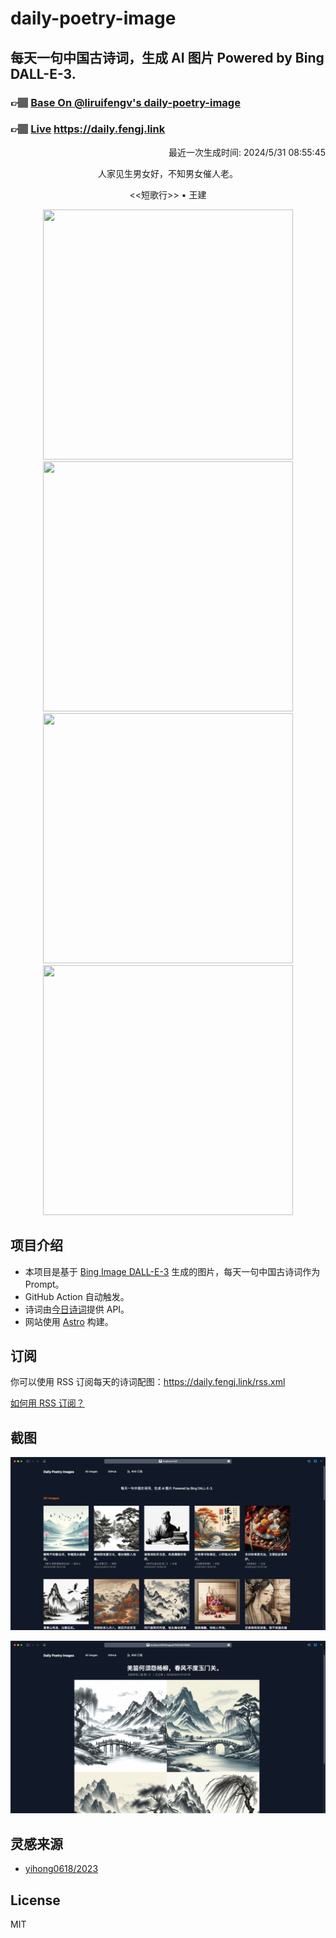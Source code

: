 
# daily-poetry-image

## 每天一句中国古诗词，生成 AI 图片 Powered by Bing DALL-E-3.

### 👉🏽 [Base On @liruifengv's daily-poetry-image](https://github.com/liruifengv/daily-poetry-image)

### 👉🏽 [Live](https://daily.fengj.link) https://daily.fengj.link

<p align="right">
  最近一次生成时间: 2024/5/31 08:55:45
</p>
<p align="center">
人家见生男女好，不知男女催人老。
</p>
<p align="center">
<<短歌行>> • 王建
</p>
<p align="center">
<img src="https://tse1.mm.bing.net/th/id/OIG3.aUM0I0ijBkW4MNYycB52" height="400" width="400" />
<img src="https://tse4.mm.bing.net/th/id/OIG3.4NzIwTLnvpMDBeXwMav6" height="400" width="400" />
<img src="https://tse2.mm.bing.net/th/id/OIG3.JvrzMnRU_KP7uieM_HMV" height="400" width="400" />
<img src="https://tse1.mm.bing.net/th/id/OIG3.pnAcD_O0tvpzQ565FdkH" height="400" width="400" />
</p>

## 项目介绍

-   本项目是基于 [Bing Image DALL-E-3](https://www.bing.com/images/create) 生成的图片，每天一句中国古诗词作为 Prompt。
-   GitHub Action 自动触发。
-   诗词由[今日诗词](https://www.jinrishici.com/)提供 API。
-   网站使用 [Astro](https://astro.build) 构建。

## 订阅

你可以使用 RSS 订阅每天的诗词配图：https://daily.fengj.link/rss.xml

[如何用 RSS 订阅？](https://zhuanlan.zhihu.com/p/55026716)

## 截图

![图片列表](./screenshots/Snipaste_2023-12-28_21-00-26.png)

![图片详情](./screenshots/Snipaste_2023-12-28_21-00-53.png)

## 灵感来源

-   [yihong0618/2023](https://github.com/yihong0618/2023)

## License

MIT
